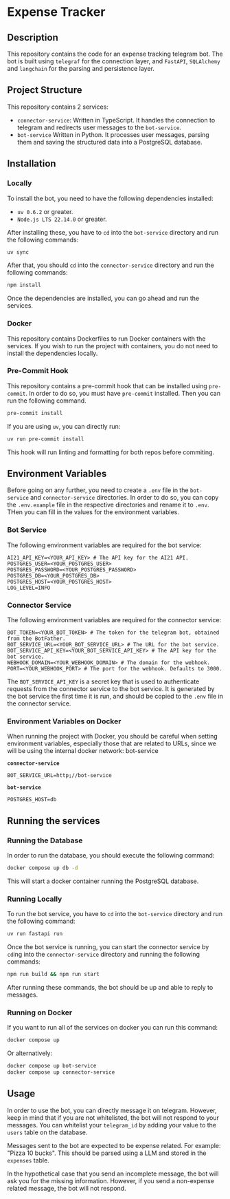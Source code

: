 # Expense Tracker

## Description

This repository contains the code for an expense tracking telegram bot. The bot is built using `telegraf` for the connection layer, and `FastAPI`, `SQLAlchemy` and `langchain` for the parsing and persistence layer.

## Project Structure

This repository contains 2 services:

- `connector-service`: Written in TypeScript. It handles the connection to telegram and redirects user messages to the `bot-service`.
- `bot-service` Written in Python. It processes user messages, parsing them and saving the structured data into a PostgreSQL database.

## Installation

### Locally

To install the bot, you need to have the following dependencies installed:

- `uv 0.6.2` or greater.
- `Node.js LTS 22.14.0` or greater.

After installing these, you have to `cd` into the `bot-service` directory and run the following commands:

```bash
uv sync
```

After that, you should `cd` into the `connector-service` directory and run the following commands:

```bash
npm install
```

Once the dependencies are installed, you can go ahead and run the services.

### Docker

This repository contains Dockerfiles to run Docker containers with the services. If you wish to run the project with containers, you do not need to install the dependencies locally.

### Pre-Commit Hook

This repository contains a pre-commit hook that can be installed using `pre-commit`. In order to do so, you must have `pre-commit` installed. Then you can run the following command.

```bash
pre-commit install
```

If you are using `uv`, you can directly run:

```bash
uv run pre-commit install
```

This hook will run linting and formatting for both repos before commiting.

## Environment Variables

Before going on any further, you need to create a `.env` file in the `bot-service` and `connector-service` directories. In order to do so, you can copy the `.env.example` file in the respective directories and rename it to `.env`. THen you can fill in the values for the environment variables.

### Bot Service

The following environment variables are required for the bot service:

```env
AI21_API_KEY=<YOUR_API_KEY> # The API key for the AI21 API.
POSTGRES_USER=<YOUR_POSTGRES_USER>
POSTGRES_PASSWORD=<YOUR_POSTGRES_PASSWORD>
POSTGRES_DB=<YOUR_POSTGRES_DB>
POSTGRES_HOST=<YOUR_POSTGRES_HOST>
LOG_LEVEL=INFO
```

### Connector Service

The following environment variables are required for the connector service:

```env
BOT_TOKEN=<YOUR_BOT_TOKEN> # The token for the telegram bot, obtained from the BotFather.
BOT_SERVICE_URL=<YOUR_BOT_SERVICE_URL> # The URL for the bot service.
BOT_SERVICE_API_KEY=<YOUR_BOT_SERVICE_API_KEY> # The API key for the bot service.
WEBHOOK_DOMAIN=<YOUR_WEBHOOK_DOMAIN> # The domain for the webhook.
PORT=<YOUR_WEBHOOK_PORT> # The port for the webhook. Defaults to 3000.
```

The `BOT_SERVICE_API_KEY` is a secret key that is used to authenticate requests from the connector service to the bot service. It is generated by the bot service the first time it is run, and should be copied to the `.env` file in the connector service.

### Environment Variables on Docker

When running the project with Docker, you should be careful when setting environment variables, especially those that are related to URLs, since we will be using the internal docker network:
bot-service

**`connector-service`**

```env
BOT_SERVICE_URL=http;//bot-service
```

**`bot-service`**

```env
POSTGRES_HOST=db
```

## Running the services

### Running the Database

In order to run the database, you should execute the following command:

```bash
docker compose up db -d
```

This will start a docker container running the PostgreSQL database.

### Running Locally

To run the bot service, you have to `cd` into the `bot-service` directory and run the following command:

```bash
uv run fastapi run
```

Once the bot service is running, you can start the connector service by `cd`ing into the `connector-service` directory and running the following commands:

```bash
npm run build && npm run start
```

After running these commands, the bot should be up and able to reply to messages.

### Running on Docker

If you want to run all of the services on docker you can run this command:

```bash
docker compose up
```

Or alternatively:

```bash
docker compose up bot-service
docker compose up connector-service
```

## Usage

In order to use the bot, you can directly message it on telegram. However, keep in mind that if you are not whitelisted, the bot will not respond to your messages. You can whitelist your `telegram_id` by adding your value to the `users` table on the database.

Messages sent to the bot are expected to be expense related. For example: "Pizza 10 bucks". This should be parsed using a LLM and stored in the `expenses` table.

In the hypothetical case that you send an incomplete message, the bot will ask you for the missing information. However, if you send a non-expense related message, the bot will not respond.
